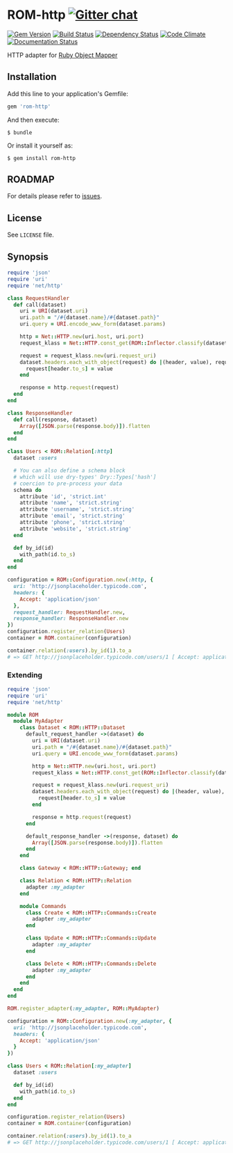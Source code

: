 [gem]: https://rubygems.org/gems/rom-http
[travis]: https://travis-ci.org/rom-rb/rom-http
[gemnasium]: https://gemnasium.com/rom-rb/rom-http
[codeclimate]: https://codeclimate.com/github/rom-rb/rom-http
[inchpages]: http://inch-ci.org/github/rom-rb/rom-http
[gitter]: https://gitter.im/rom-rb/chat
[rom]:  https://github.com/rom-rb/rom


# ROM-http [![Gitter chat](https://badges.gitter.im/rom-rb/chat.svg)][gitter]

[![Gem Version](https://badge.fury.io/rb/rom-http.svg)][gem]
[![Build Status](https://travis-ci.org/rom-rb/rom-http.svg?branch=master)][travis]
[![Dependency Status](https://gemnasium.com/rom-rb/rom-http.svg)][gemnasium]
[![Code Climate](https://codeclimate.com/github/rom-rb/rom-http/badges/gpa.svg)][codeclimate]
[![Documentation Status](http://inch-ci.org/github/rom-rb/rom-http.svg?branch=master&style=flat)][inchpages]

HTTP adapter for [Ruby Object Mapper][rom]

## Installation

Add this line to your application's Gemfile:

```ruby
gem 'rom-http'
```

And then execute:

    $ bundle

Or install it yourself as:

    $ gem install rom-http

## ROADMAP

For details please refer to [issues](https://github.com/rom-rb/rom-http/issues).


## License

See `LICENSE` file.

## Synopsis

```ruby
require 'json'
require 'uri'
require 'net/http'

class RequestHandler
  def call(dataset)
    uri = URI(dataset.uri)
    uri.path = "/#{dataset.name}/#{dataset.path}"
    uri.query = URI.encode_www_form(dataset.params)

    http = Net::HTTP.new(uri.host, uri.port)
    request_klass = Net::HTTP.const_get(ROM::Inflector.classify(dataset.request_method))

    request = request_klass.new(uri.request_uri)
    dataset.headers.each_with_object(request) do |(header, value), request|
      request[header.to_s] = value
    end

    response = http.request(request)
  end
end

class ResponseHandler
  def call(response, dataset)
    Array([JSON.parse(response.body)]).flatten
  end
end

class Users < ROM::Relation[:http]
  dataset :users

  # You can also define a schema block
  # which will use dry-types' Dry::Types['hash']
  # coercion to pre-process your data
  schema do
    attribute 'id', 'strict.int'
    attribute 'name', 'strict.string'
    attribute 'username', 'strict.string'
    attribute 'email', 'strict.string'
    attribute 'phone', 'strict.string'
    attribute 'website', 'strict.string'
  end

  def by_id(id)
    with_path(id.to_s)
  end
end

configuration = ROM::Configuration.new(:http, {
  uri: 'http://jsonplaceholder.typicode.com',
  headers: {
    Accept: 'application/json'
  },
  request_handler: RequestHandler.new,
  response_handler: ResponseHandler.new
})
configuration.register_relation(Users)
container = ROM.container(configuration)

container.relation(:users).by_id(1).to_a
# => GET http://jsonplaceholder.typicode.com/users/1 [ Accept: application/json ]
```

### Extending

```ruby
require 'json'
require 'uri'
require 'net/http'

module ROM
  module MyAdapter
    class Dataset < ROM::HTTP::Dataset
      default_request_handler ->(dataset) do
        uri = URI(dataset.uri)
        uri.path = "/#{dataset.name}/#{dataset.path}"
        uri.query = URI.encode_www_form(dataset.params)

        http = Net::HTTP.new(uri.host, uri.port)
        request_klass = Net::HTTP.const_get(ROM::Inflector.classify(dataset.request_method))

        request = request_klass.new(uri.request_uri)
        dataset.headers.each_with_object(request) do |(header, value), request|
          request[header.to_s] = value
        end

        response = http.request(request)
      end

      default_response_handler ->(response, dataset) do
        Array([JSON.parse(response.body)]).flatten
      end
    end

    class Gateway < ROM::HTTP::Gateway; end

    class Relation < ROM::HTTP::Relation
      adapter :my_adapter
    end

    module Commands
      class Create < ROM::HTTP::Commands::Create
        adapter :my_adapter
      end

      class Update < ROM::HTTP::Commands::Update
        adapter :my_adapter
      end

      class Delete < ROM::HTTP::Commands::Delete
        adapter :my_adapter
      end
    end
  end
end

ROM.register_adapter(:my_adapter, ROM::MyAdapter)

configuration = ROM::Configuration.new(:my_adapter, {
  uri: 'http://jsonplaceholder.typicode.com',
  headers: {
    Accept: 'application/json'
  }
})

class Users < ROM::Relation[:my_adapter]
  dataset :users

  def by_id(id)
    with_path(id.to_s)
  end
end

configuration.register_relation(Users)
container = ROM.container(configuration)

container.relation(:users).by_id(1).to_a
# => GET http://jsonplaceholder.typicode.com/users/1 [ Accept: application/json ]
```
